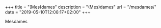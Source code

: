 +++
title = "(Mes)dames"
description = "(Mes)dames"
url = "/mesdames/"
date = "2019-05-10T12:06:17+02:00"
+++

Mesdames